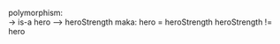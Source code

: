 polymorphism:   
                -> is-a
                hero --> heroStrength
                maka: hero = heroStrength
                      heroStrength != hero
                    